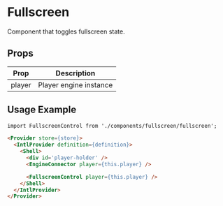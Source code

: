 # Fullscreen

Component that toggles fullscreen state.

## Props

| Prop | Description |
|--- |--- |
| player | Player engine instance |

## Usage Example

```html
import FullscreenControl from './components/fullscreen/fullscreen';

<Provider store={store}>
  <IntlProvider definition={definition}>
    <Shell>
      <div id='player-holder' />
      <EngineConnector player={this.player} />

      <FullscreenControl player={this.player} />
    </Shell>
  </IntlProvider>
</Provider>
```
